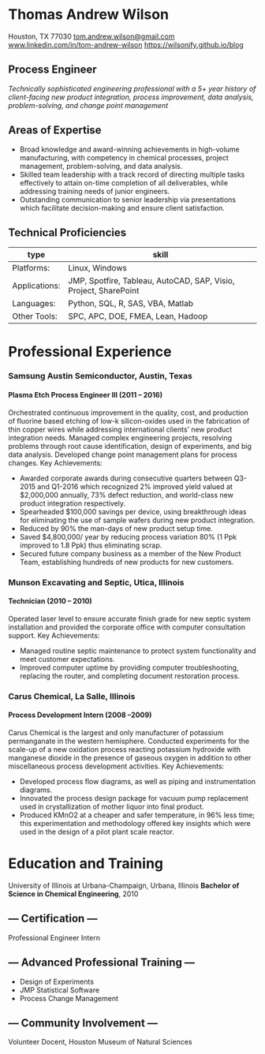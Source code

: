 # Thomas Andrew Wilson

Houston, TX  77030
tom.andrew.wilson@gmail.com 
www.linkedin.com/in/tom-andrew-wilson
https://wilsonify.github.io/blog

## Process Engineer
*Technically sophisticated engineering professional with a 5+ year history of client-facing new product integration, process improvement, data analysis, problem-solving, and change point management*

## Areas of Expertise
- Broad knowledge and award-winning achievements in high-volume manufacturing, with competency in chemical processes, project management, problem-solving, and data analysis. 
- Skilled team leadership with a track record of directing multiple tasks effectively to attain on-time completion of all deliverables, while addressing training needs of junior engineers. 
- Outstanding communication to senior leadership via presentations which facilitate decision-making and ensure client satisfaction. 

## Technical Proficiencies

|type          |skill                                                           |
|--------------|----------------------------------------------------------------|
|Platforms:    |Linux, Windows                                                  |
|Applications: |JMP, Spotfire, Tableau, AutoCAD, SAP, Visio, Project, SharePoint| 
|Languages:    |Python, SQL, R,  SAS, VBA, Matlab                               |
|Other Tools:  |SPC, APC, DOE, FMEA, Lean, Hadoop                               |


# Professional Experience
### Samsung Austin Semiconductor, Austin, Texas 
#### Plasma Etch Process Engineer III (2011 – 2016)
Orchestrated continuous improvement in the quality, cost, and production of fluorine based etching of  low-k silicon-oxides used in the fabrication of thin copper wires while addressing international clients’ new product integration needs. Managed complex engineering projects, resolving problems through root cause identification, design of experiments, and big data analysis. Developed change point management plans for process changes. 
Key Achievements:
- Awarded corporate awards during consecutive quarters between Q3-2015 and Q1-2016 which recognized 2% improved yield valued at $2,000,000 annually, 73% defect reduction, and world-class new product integration respectively.
- Spearheaded $100,000 savings per device, using breakthrough ideas for eliminating the use of sample wafers during new product integration.
- Reduced by 90% the man-days of new product setup time.
- Saved $4,800,000/ year by reducing process variation 80% (1 Ppk improved to 1.8 Ppk) thus eliminating scrap.
- Secured future company business as a member of the New Product Team, establishing hundreds of new products for new customers.

### Munson Excavating and Septic, Utica, Illinois
#### Technician (2010 – 2010)
Operated laser level to ensure accurate finish grade for new septic system installation and provided the corporate office with computer consultation support. 
Key Achievements:
- Managed routine septic maintenance to protect system functionality and meet customer expectations. 
- Improved computer uptime by providing computer troubleshooting, replacing the router, and completing document restoration process.

### Carus Chemical, La Salle, Illinois
#### Process Development Intern (2008 –2009)
Carus Chemical is the largest and only manufacturer of potassium permanganate in the western hemisphere. Conducted experiments for the scale-up of a new oxidation process reacting potassium hydroxide with manganese dioxide in the presence of gaseous oxygen in addition to other miscellaneous process development activities.
Key Achievements:
- Developed process flow diagrams, as well as piping and instrumentation diagrams.
- Innovated the process design package for vacuum pump replacement used in crystallization of mother liquor into final product.
- Produced KMnO2 at a cheaper and safer temperature, in 96% less time; this experimentation and methodology offered key insights which were used in the design of a pilot plant scale reactor.

# Education and Training
University of Illinois at Urbana-Champaign, Urbana, Illinois
**Bachelor of Science in Chemical Engineering**, 2010

## — Certification —
Professional Engineer Intern

## — Advanced Professional Training —
- Design of Experiments 
- JMP Statistical Software 
- Process Change Management

## — Community Involvement —
Volunteer Docent, Houston Museum of Natural Sciences
